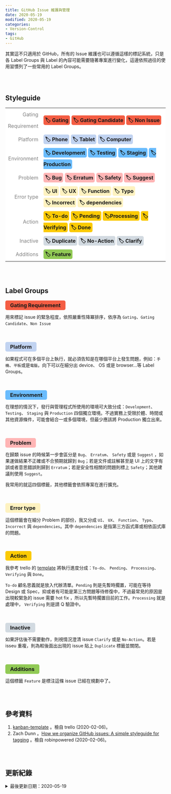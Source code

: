 ```yaml
---
title: GitHub Issue 維護與管理
date: 2020-05-19
modified: 2020-05-19
categories:
- Version-Control
tags:
- GitHub
--- 
```


其實這不只適用於 GitHub，所有的 Issue 維護也可以遵循這樣的標記系統，只是各 Label Groups 與 Label 的內容可能需要隨著專案進行變化，這邊依照過往的使用習慣列了一些常用的 Label Groups。

<!--more-->
<br><br> 

## Styleguide 
<table style="width:100%"> 
	<tr style="border-width: 0px;"> 
	  <td style="border-width: 0px;" width="20%" class="group-name">Gating Requirement</td>
      <td style="border-width: 0px;" width="80%"><span class="issue-label gating-requirement">🏷️ Gating</span> <span class="issue-label gating-requirement">🏷️ Gating Candidate</span> <span class="issue-label gating-requirement">🏷️ Non Issue</span>   </td>
    </tr> 
	<tr style="border-width: 0px;"> 
	  <td style="border-width: 0px;" width="20%" class="group-name">Platform</td>
      <td style="border-width: 0px;" width="80%"><span class="issue-label platform">🏷️ Phone</span>  <span class="issue-label platform">🏷️ Tablet</span>  <span class="issue-label platform">🏷️ Computer</span>   </td>
	</tr> 
	<tr  style="border-width: 0px;"> 
	  <td style="border-width: 0px;" width="20%" class="group-name">Environment</td>
      <td style="border-width: 0px;" width="80%"><span class="issue-label environment">🏷️ Development</span>  <span class="issue-label environment">🏷️ Testing</span>  <span class="issue-label environment">🏷️ Staging</span> <span class="issue-label environment">🏷️ Production</span></td>
	</tr> 
    <tr style="border-width: 0px;"> 
	  <td style="border-width: 0px;" width="20%" class="group-name">Problem</td>
      <td style="border-width: 0px;" width="80%"><span class="issue-label problem">🏷️ Bug</span> <span class="issue-label problem">🏷️ Erratum</span> <span class="issue-label problem">🏷️ Safety</span>  <span class="issue-label problem">🏷️ Suggest</span></td>
	</tr> 
    <tr style="border-width: 0px;"> 
	  <td style="border-width: 0px;" width="20%" class="group-name">Error type</td>
      <td style="border-width: 0px;" width="80%"><span class="issue-label error-type">🏷️ UI</span>  <span class="issue-label error-type">🏷️ UX</span> <span class="issue-label error-type">🏷️ Function</span> <span class="issue-label error-type">🏷️ Typo</span> <br> <span class="issue-label error-type">🏷️ Incorrect</span> <span class="issue-label error-type">🏷️ dependencies</span></td>
	</tr> 
    <tr  style="border-width: 0px;"> 
	  <td style="border-width: 0px;" width="20%" class="group-name">Action</td>
      <td style="border-width: 0px;" width="80%"><span class="issue-label action">🏷️ To-do</span> <span class="issue-label action">🏷️ Pending</span> <span class="issue-label action">🏷️Processing</span>   <span class="issue-label action">🏷️ Verifying</span>  <span class="issue-label action">🏷️ Done</span></td>
	</tr> 
    <tr  style="border-width: 0px;"> 
	  <td style="border-width: 0px;" width="20%" class="group-name">Inactive</td>
      <td style="border-width: 0px;" width="80%"><span class="issue-label inactive">🏷️ Duplicate</span> <span class="issue-label inactive">🏷️ No-Action</span> <span class="issue-label inactive">🏷️ Clarify</span>            </td>
	</tr> 
    <tr  style="border-width: 0px;"> 
	  <td style="border-width: 0px;" width="20%" class="group-name">Additions</td>
      <td style="border-width: 0px;" width="80%"><span class="issue-label additions">🏷️ Feature</span></td>
	</tr> 
</table>    

<br><br> 

## Label Groups

### <span class="issue-label groups gating-requirement"> Gating Requirement </span>
用來標記 issue 的緊急程度，依照嚴重性降冪排序，依序為 `Gating`、`Gating Candidate`、`Non Issue`

<br>

### <span class="issue-label groups platform">  Platform </span>
如果程式可在多個平台上執行，就必須告知是在哪個平台上發生問題，例如：`手機`、`平板`或是`電腦`，向下可以在細分出 device、 OS 或是 browser...等 Label Groups。

<br>

### <span class="issue-label groups environment">  Environment </span>
在理想的情況下，發行與管理程式所使用的環境可大致分成：`Development`、 `Testing`、 `Staging` 與 `Production` 四個獨立環境。不過實務上受限於體、時間或其他資源條件，可能會結合一或多個環境，但最少應該將 Production 獨立出來。

<br>

### <span class="issue-label groups problem"> Problem </span>
在歸類 issue 的時候第一步會區分是 `Bug`、 `Erratum`、 `Safety` 或是 `Suggest` ，如果運做結果不正確或不合預期就歸到 `Bug`；若是文件或註解甚至是 UI 上的文字有誤或者意思錯誤則歸到 `Erratum`；若是安全性相關的問題則標上 `Safety`；其他建議則使用 `Suggest`。

我常用的就這四個標籤，其他標籤會依照專案在進行擴充。
 

<br>

### <span class="issue-label groups error-type"> Error type </span>
這個標籤會在細分 Problem 的部份，我又分成 `UI`、 `UX`、 `Function`、 `Typo`、 `Incorrect` 與 `dependencies`。其中 `dependencies` 是指第三方函式庫或相依函式庫的問題。

<br>

### <span class="issue-label groups action"> Action </span>
我參考 trello 的 [template](https://trello.com/b/LGHXvZNL/kanban-template) 將執行進度分成：`To-do`、 `Pending`、 `Processing`、 `Verifying` 與 `Done`。 

`To-do` 顧名思義就是放入代辦清單。`Pending` 則是先暫時擱置，可能在等待 Design 或 Spec，抑或者有可能是第三方問題等待修復中，不過最常見的原因是出現較緊急的 issue 需要 hot fix ，所以先暫時擱置目前的工作。`Processing` 就是處理中， `Verifying` 則是請 Q 驗證中。
  
<br>

### <span class="issue-label groups inactive"> Inactive </span>
如果評估後不需要動作，則視情況澄清 issue `Clarify` 或是 `No-Action`。若是 isseu 重複，則為較後面出出現的 issue 貼上 `Duplicate` 標籤並關閉。

<br>

### <span class="issue-label groups additions"> Additions </span>
這個標籤 `Feature` 是標注這條 issue 已經在規劃中了。

<br><br> 

## 參考資料 
1. [kanban-template](https://trello.com/b/LGHXvZNL/kanban-template) 。檢自 trello (2020-02-06)。
2. Zach Dunn 。[How we organize GitHub issues: A simple styleguide for tagging](https://robinpowered.com/blog/best-practice-system-for-organizing-and-tagging-github-issues/) 。檢自 robinpowered (2020-02-06)。

<br><br> 

## 更新紀錄
<details>
  <summary>最後更新日期：2020-05-19</summary>
  <ul class="timestamp">
    　<li>2020-05-19 發表</li>
    　<li>2020-02-06 完稿</li>
  </ul>
</details>


<style>
table {    
  background-color:#ffffff;
  border:0;
  border-collpase:collpase;
  width:200px;
}

tbody{
    background-color:#ffffff;
}

tr {
    background-color:#ffffff;
}

td {
    border-style:solid;
    background-color:#ffffff;
    line-height: 36px;
}

.group-name {
  color:gray;
  text-align:right;
}

.issue-label {
    padding:5px 5px;
    font-weight:bold;
    border-radius:5px;
}

.issue-label.groups { 
    padding: 5px 15px;
}

.issue-label.additions {
    background-color:#91ca55;
}

.issue-label.inactive {
    background-color:#d2dae1;
}

.issue-label.action {
    background-color:#fbca04;
}

.issue-label.error-type {
    background-color:#fef2c0;
}

.issue-label.problem {
    background-color:#FFB5B5;
}


.issue-label.environment {
    background-color:#6abcfd;
}

.issue-label.platform {
    background-color:#c1d3f1;
}

.issue-label.gating-requirement{
    background-color:#f45d43;
} 


</style>
